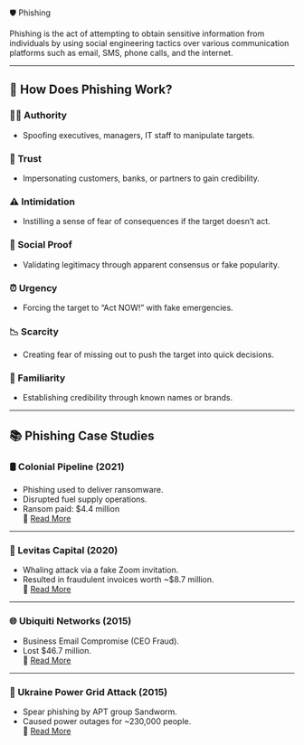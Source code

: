 
🛡️ Phishing

Phishing is the act of attempting to obtain sensitive information from individuals by using social engineering tactics over various communication platforms such as email, SMS, phone calls, and the internet.

---

## 🎯 How Does Phishing Work?

### 🧑‍💼 Authority
- Spoofing executives, managers, IT staff to manipulate targets.

### 🤝 Trust
- Impersonating customers, banks, or partners to gain credibility.

### ⚠️ Intimidation
- Instilling a sense of fear of consequences if the target doesn’t act.

### 👥 Social Proof
- Validating legitimacy through apparent consensus or fake popularity.

### ⏰ Urgency
- Forcing the target to “Act NOW!” with fake emergencies.

### 📉 Scarcity
- Creating fear of missing out to push the target into quick decisions.

### 👋 Familiarity
- Establishing credibility through known names or brands.

---

## 📚 Phishing Case Studies

### 🛢️ Colonial Pipeline (2021)
- Phishing used to deliver ransomware.
- Disrupted fuel supply operations.
- Ransom paid: $4.4 million  
🔗 [Read More](https://abnormalsecurity.com/blog/colonial-pipeline-attack-phishing-email-likely-the-culprit)

---

### 💼 Levitas Capital (2020)
- Whaling attack via a fake Zoom invitation.
- Resulted in fraudulent invoices worth ~$8.7 million.  
🔗 [Read More](https://www.secureworld.io/industry-news/hedge-fund-closes-after-bec-cyber-attac)

---

### 🌐 Ubiquiti Networks (2015)
- Business Email Compromise (CEO Fraud).
- Lost $46.7 million.  
🔗 [Read More](https://krebsonsecurity.com/2015/08/tech-firm-ubiquiti-suffers-46m-cyberheist/)

---

### 🔌 Ukraine Power Grid Attack (2015)
- Spear phishing by APT group Sandworm.
- Caused power outages for ~230,000 people.  
🔗 [Read More](https://en.wikipedia.org/wiki/2015_Ukraine_power_grid_hack)
